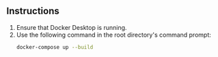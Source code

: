 ## Instructions

1. Ensure that Docker Desktop is running.
2. Use the following command in the root directory's command prompt:
   ```bash
   docker-compose up --build
   ```
